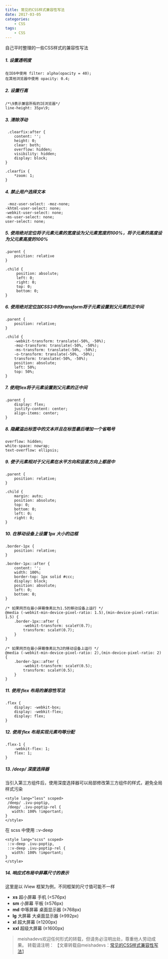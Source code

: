 ```yaml
---
title: 常见的CSS样式兼容性写法
date: 2017-03-05
categories:
	- CSS
tags:
    - CSS
---
```


自己平时整理的一些CSS样式的兼容性写法
<!--more-->

##### 1. 设置透明度

	在IE6中使用 filter: alpha(opacity = 40);
	在其他浏览器中使用 opacity: 0.4;

##### 2. 设置行高

	/*\9表示兼容所有的IE浏览器*/  
	line-height: 35px\9;

##### 3. 清除浮动

	 .clearfix:after {
	    content: '';
	    height: 0;
	    clear: both;
	    overflow: hidden;
	    visibility: hidden;
	    display: block;
	}
	
	.clearfix {
	    *zoom: 1;
	}

##### 4. 禁止用户选择文本

	 -moz-user-select: -moz-none;
	-khtml-user-select: none;
	-webkit-user-select: none;
	-ms-user-select: none;
	user-select: none;

##### 5. 使用绝对定位将子元素元素的宽度设为父元素宽度的100%，将子元素的高度设为父元素高度的100%

	.parent {
		position: relative
	}
	
	.child {
		 position: absolute;
	     left: 0;
	     right: 0;
	     top: 0;
		 bottom: 0;
	}

##### 6. 使用绝对定位加CSS3中的transform将子元素设置到父元素的正中间

	.parent {
	    position: relative;
	}
	
	.child {
		-webkit-transform: translate(-50%, -50%);
		-moz-transform: translate(-50%, -50%);
	    -ms-transform: translate(-50%, -50%);
	    -o-transform: translate(-50%, -50%);
	    transform: translate(-50%, -50%);
	    position: absolute;
	    left: 50%;
	    top: 50%;
	}

##### 7. 使用flex将子元素设置到父元素的正中间

	.parent {
		display: flex;
	    justify-content: center;
	    align-items: center;
	}

##### 8. 隐藏溢出标签中的文本并且在标签最后增加一个省略号

	overflow: hidden;
	white-space: nowrap;
	text-overflow: ellipsis;

##### 9. 使子元素相对于父元素在水平方向和竖直方向上都居中

	.parent {
	    position: relative;
	}
	
	.child {
	    margin: auto;
	    position: absolute;
	    top: 0;
	    bottom: 0;
	    left: 0;
	    right: 0;
	}

##### 10. 在移动设备上设置 1px 大小的边框

 	.border-1px {
        position: relative;
    }

    .border-1px::after {
        content: '';
        width: 100%;
        border-top: 1px solid #ccc;
        display: block;
        position: absolute;
        left: 0;
        bottom: 0;
    }
    
    /* 如果网页在最小屏幕像素比为1.5的移动设备上运行 */
    @media (-webkit-min-device-pixel-ratio: 1.5),(min-device-pixel-ratio: 1.5) {
        .border-1px::after {
            -webkit-transform: scaleY(0.7);
            transform: scaleY(0.7);
        }
    }
    
    /* 如果网页在最小屏幕像素比为2的移动设备上运行 */
    @media (-webkit-min-device-pixel-ratio: 2),(min-device-pixel-ratio: 2) {
        .border-1px::after {
            -webkit-transform: scaleY(0.5);
            transform: scaleY(0.5);
        }
    }

##### 11. 使用 flex 布局的兼容性写法

	.flex {
	    display: -webkit-box;
	    display: -webkit-flex;
	    display: flex;
	}

##### 12. 使用 flex 布局实现元素均等分配

	.flex-1 {
		-webkit-flex: 1;
	    flex: 1;
	}

##### 13. /deep/ 深度选择器
当引入第三方组件后，使用深度选择器可以局部修改第三方组件的样式，避免全局样式污染

	<style lang="less" scoped>
	 /deep/ .ivu-poptip,
	 /deep/ .ivu-poptip-rel {
	   width: 100% !important;
	}
	</style>
	
在 scss 中使用 ::v-deep

	<style lang="scss" scoped>
	 ::v-deep .ivu-poptip,
	 ::v-deep .ivu-poptip-rel {
	   width: 100% !important;
	}
	</style>

##### 14. 响应式布局中屏幕尺寸的表示
这里是以 iView 框架为例，不同框架的尺寸值可能不一样

- **xs** 超小屏幕 手机 (<576px)
- **sm** 小屏幕 平板 (≥576px)
- **md** 中等屏幕 桌面显示器 (≥768px)
- **lg** 大屏幕 大桌面显示器 (≥992px)
- **xl** 超大屏幕 (≥1200px)
- **xxl** 超级大屏幕 (≥1600px)


> meishadevs欢迎任何形式的转载，但请务必注明出处，尊重他人劳动成果。
转载请注明： 【文章转载自meishadevs：[常见的CSS样式兼容性写法](http://meishadevs.com/blog/%E5%B8%B8%E8%A7%81%E7%9A%84CSS%E6%A0%B7%E5%BC%8F%E5%85%BC%E5%AE%B9%E6%80%A7%E5%86%99%E6%B3%95/)】